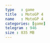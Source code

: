 ```yaml
---
type   : game
title  : MotoGP 4
name   : MotoGP 4
categories: [game]
telegram : 946
size : 835 MB
---
```



